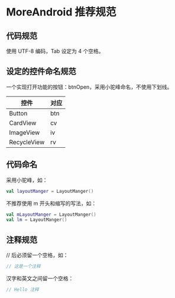 # MoreAndroid 推荐规范

## 代码规范

使用 UTF-8 编码，Tab 设定为 4 个空格。

## 设定的控件命名规范

一个实现打开功能的按钮：btnOpen，采用小驼峰命名，不使用下划线。

| 控件       | 对应 |
| --------- | ---- |
| Button    | btn  |
| CardView  | cv   |
| ImageView | iv   |
| RecycleView  | rv   |

## 代码命名

采用小驼峰，如：

```kotlin
val layoutManger = LayoutManger()
```

不推荐使用 m 开头和缩写的写法，如：

```kotlin
val mLayoutManger = LayoutManger()
val lm = LayoutManger()
```

## 注释规范

// 后必须留一个空格，如：
```kotlin
// 这是一个注释
```
汉字和英文之间留一个空格：
```kotlin
// Hello 注释
```
